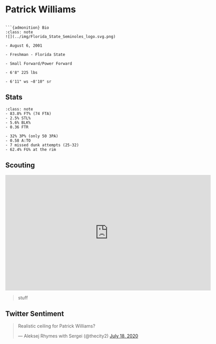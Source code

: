 Patrick Williams
===
```{image} ../img/patrick_williams.jpg
```

```{margin}
```{admonition} Bio
:class: note
![](../img/Florida_State_Seminoles_logo.svg.png)

- August 6, 2001

- Freshman - Florida State

- Small Forward/Power Forward

- 6'8" 225 lbs

- 6'11" ws ~8'10" sr
```

## Stats

```{admonition} Noteworthy
:class: note
- 83.8% FT% (74 FTA)
- 2.5% STL%
- 5.6% BLK%
- 0.36 FTR
```

```{Caution}
- 32% 3P% (only 50 3PA)
- 0.58 A:TO
- 7 missed dunk attempts (25-32)
- 62.4% FG% at the rim
```


## Scouting
<iframe width="640" height="360" src="https://www.youtube.com/embed/jfDS2rMOxTI" frameborder="0" allow="accelerometer; autoplay; encrypted-media; gyroscope; picture-in-picture" allowfullscreen></iframe>

>stuff 

## Twitter Sentiment

<blockquote class="twitter-tweet"><p lang="en" dir="ltr">Realistic ceiling for Patrick Williams?</p>&mdash; Aleksej Rhymes with Sergei (@thecity2) <a href="https://twitter.com/thecity2/status/1284589767645032449?ref_src=twsrc%5Etfw">July 18, 2020</a></blockquote> <script async src="https://platform.twitter.com/widgets.js" charset="utf-8"></script>